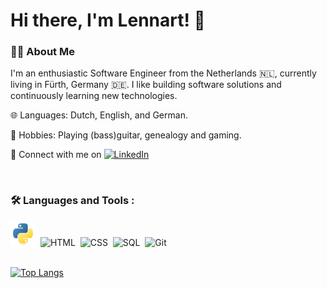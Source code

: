 # Hi there, I'm Lennart! 👋

### 🙋‍♂️ About Me
I'm an enthusiastic Software Engineer from the Netherlands 🇳🇱, currently living in Fürth, Germany 🇩🇪. I like building software solutions and continuously learning new technologies.

🌐 Languages: Dutch, English, and German.

🎸 Hobbies: Playing (bass)guitar, genealogy and gaming.

💼 Connect with me on [![LinkedIn](https://img.shields.io/badge/linkedin-%230077B5.svg?style=for-the-badge&logo=linkedin&logoColor=white)](https://www.linkedin.com/in/lennart-zut/)

</br>

<div >
  
### :hammer_and_wrench: Languages and Tools :
<div>
  <img src="https://github.com/devicons/devicon/blob/master/icons/python/python-original.svg" title="Python" alt="Python" width="40" height="40"/>&nbsp;
  <img src="https://cdn.pixabay.com/photo/2017/08/05/11/16/logo-2582748_1280.png" title="HTML" alt="HTML" width="40" height="40"/>&nbsp;
  <img src="https://cdn.pixabay.com/photo/2017/08/05/11/16/logo-2582747_960_720.png"  title="CSS" alt="CSS" width="40" height="40"/>&nbsp;
  <img src="https://cdn-icons-png.flaticon.com/512/3161/3161158.png" title="SQL" alt="SQL" width="40" height="40"/>&nbsp;
  <img src="https://i.pinimg.com/originals/01/e5/00/01e500fca29c045d432b64f285f9c229.png" title="Git" alt="Git" width="35" height="35"/>&nbsp;
</div>

</br>

[![Top Langs](https://github-readme-stats.vercel.app/api/top-langs/?username=lennartzut&layout=compact)](https://github.com/lennartzut/github-readme-stats)


